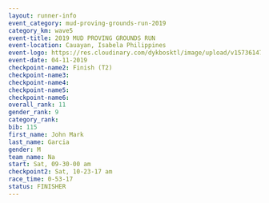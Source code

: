 ```yaml
---
layout: runner-info 
event_category: mud-proving-grounds-run-2019 
category_km: wave5 
event-title: 2019 MUD PROVING GROUNDS RUN 
event-location: Cauayan, Isabela Philippines 
event-logo: https://res.cloudinary.com/dykbosktl/image/upload/v1573614753/Logo/logo_ncmyxh.jpg
event-date: 04-11-2019 
checkpoint-name2: Finish (T2) 
checkpoint-name3: 
checkpoint-name4: 
checkpoint-name5: 
checkpoint-name6: 
overall_rank: 11
gender_rank: 9
category_rank: 
bib: 115
first_name: John Mark
last_name: Garcia
gender: M
team_name: Na
start: Sat, 09-30-00 am
checkpoint2: Sat, 10-23-17 am
race_time: 0-53-17
status: FINISHER
---
```

